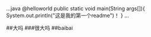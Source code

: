 ...java
	@helloworld
	public static void main(String args[]){
		System.out.println("这是我的第一个readme")！
	}
...

##大吗
###很大吗
##baibai